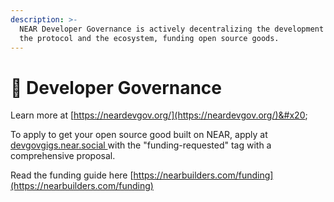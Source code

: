 ```yaml
---
description: >-
  NEAR Developer Governance is actively decentralizing the development of both
  the protocol and the ecosystem, funding open source goods.
---
```


# 🙏 Developer Governance

Learn more at [https://neardevgov.org/](https://neardevgov.org/)&#x20;

To apply to get your open source good built on NEAR, apply at [devgovgigs.near.social ](https://devgovgigs.near.social/)with the "funding-requested" tag with a comprehensive proposal.&#x20;



Read the funding guide here [https://nearbuilders.com/funding](https://nearbuilders.com/funding)

